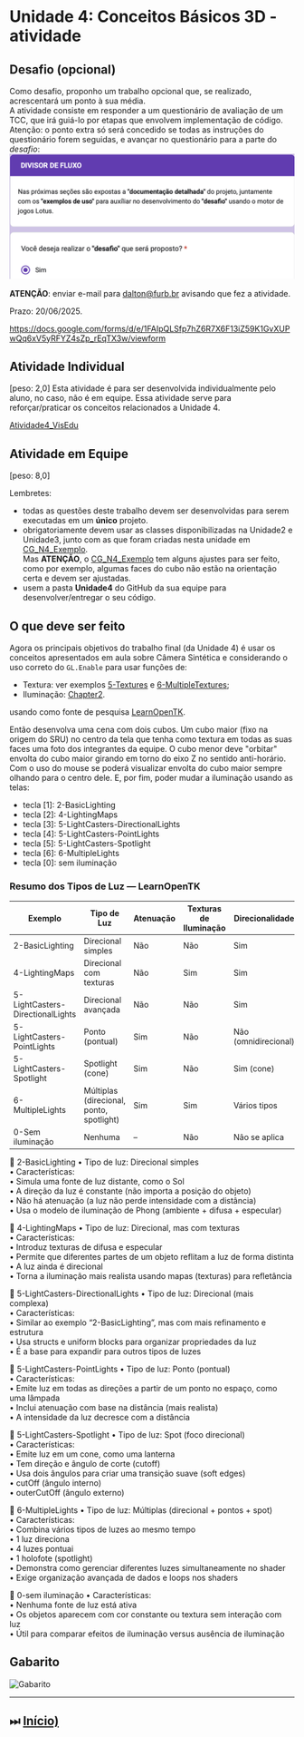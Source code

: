 # Unidade 4: Conceitos Básicos 3D - atividade  

## Desafio (opcional)

Como desafio, proponho um trabalho opcional que, se realizado, acrescentará um ponto à sua média.  
A atividade consiste em responder a um questionário de avaliação de um TCC, que irá guiá-lo por etapas que envolvem implementação de código.  
Atenção: o ponto extra só será concedido se todas as instruções do questionário forem seguidas, e avançar no questionário para a parte do *desafio*:  
![image_TCC_questionario](image_TCC_questionario.png)  

**ATENÇÃO**: enviar e-mail para dalton@furb.br avisando que fez a atividade.  

Prazo: 20/06/2025.  

<https://docs.google.com/forms/d/e/1FAIpQLSfp7hZ6R7X6F13iZ59K1GvXUPwQq6xV5yRFYZ4sZp_rEqTX3w/viewform>  

## Atividade Individual

\[peso: 2,0] Esta atividade é para ser desenvolvida individualmente pelo aluno, no caso, não é em equipe. Essa atividade serve para reforçar/praticar os conceitos relacionados a Unidade 4.  

[Atividade4_VisEdu](Atividade4_VisEdu.md)  

## Atividade em Equipe

\[peso: 8,0]  

Lembretes:

- todas as questões deste trabalho devem ser desenvolvidas para serem executadas em um **único** projeto.  
- obrigatoriamente devem usar as classes disponibilizadas na Unidade2 e Unidade3, junto com as que foram criadas nesta unidade em [CG_N4_Exemplo](./CG_N4_Exemplo/).  
Mas **ATENÇÃO**, o [CG_N4_Exemplo](./CG_N4_Exemplo/) tem alguns ajustes para ser feito, como por exemplo, algumas faces do cubo não estão na orientação certa e devem ser ajustadas.  
- usem a pasta **Unidade4** do GitHub da sua equipe para desenvolver/entregar o seu código.  

## O que deve ser feito

Agora os principais objetivos do trabalho final (da Unidade 4) é usar os conceitos apresentados em aula sobre Câmera Sintética e considerando o uso correto do ```GL.Enable``` para usar funções de:

- Textura: ver exemplos [5-Textures](https://github.com/opentk/LearnOpenTK/tree/master/Chapter1/5-Textures) e [6-MultipleTextures](https://github.com/opentk/LearnOpenTK/tree/master/Chapter1/6-MultipleTextures);  
- Iluminação: [Chapter2](https://github.com/opentk/LearnOpenTK/tree/master/Chapter2).  

usando como fonte de pesquisa [LearnOpenTK](https://github.com/opentk/LearnOpenTK).  

Então desenvolva uma cena com dois cubos. Um cubo maior (fixo na origem do SRU) no centro da tela que tenha como textura em todas as suas faces uma foto dos integrantes da equipe. O cubo menor deve "orbitar" envolta do cubo maior girando em torno do eixo Z no sentido anti-horário. Com o uso do mouse se poderá visualizar envolta do cubo maior sempre olhando para o centro dele. E, por fim, poder mudar a iluminação usando as telas:

- tecla \[1]: 2-BasicLighting  
- tecla \[2]: 4-LightingMaps  
- tecla \[3]: 5-LightCasters-DirectionalLights  
- tecla \[4]: 5-LightCasters-PointLights  
- tecla \[5]: 5-LightCasters-Spotlight  
- tecla \[6]: 6-MultipleLights  
- tecla \[0]: sem iluminação

### Resumo dos Tipos de Luz — LearnOpenTK

| Exemplo                          | Tipo de Luz                              | Atenuação | Texturas de Iluminação | Direcionalidade         |
|----------------------------------|------------------------------------------|-----------|-------------------------|--------------------------|
| 2-BasicLighting                  | Direcional simples                       | Não       | Não                     | Sim                      |
| 4-LightingMaps                   | Direcional com texturas                  | Não       | Sim                     | Sim                      |
| 5-LightCasters-DirectionalLights | Direcional avançada                      | Não       | Não                     | Sim                      |
| 5-LightCasters-PointLights       | Ponto (pontual)                          | Sim       | Não                     | Não (omnidirecional)     |
| 5-LightCasters-Spotlight         | Spotlight (cone)                         | Sim       | Não                     | Sim (cone)               |
| 6-MultipleLights                 | Múltiplas (direcional, ponto, spotlight) | Sim       | Sim                     | Vários tipos             |
| 0-Sem iluminação                 | Nenhuma                                  | –         | Não                     | Não se aplica            |

🔹 2-BasicLighting
• Tipo de luz: Direcional simples  
• Características:  
  • Simula uma fonte de luz distante, como o Sol  
  • A direção da luz é constante (não importa a posição do objeto)  
  • Não há atenuação (a luz não perde intensidade com a distância)  
  • Usa o modelo de iluminação de Phong (ambiente + difusa + especular)  

🔹 4-LightingMaps
• Tipo de luz: Direcional, mas com texturas  
• Características:  
  • Introduz texturas de difusa e especular  
  • Permite que diferentes partes de um objeto reflitam a luz de forma distinta  
  • A luz ainda é direcional  
  • Torna a iluminação mais realista usando mapas (texturas) para refletância  

🔹 5-LightCasters-DirectionalLights
 • Tipo de luz: Direcional (mais complexa)  
 • Características:  
   • Similar ao exemplo “2-BasicLighting”, mas com mais refinamento e estrutura  
   • Usa structs e uniform blocks para organizar propriedades da luz  
   • É a base para expandir para outros tipos de luzes  

🔹 5-LightCasters-PointLights
• Tipo de luz: Ponto (pontual)  
• Características:  
  • Emite luz em todas as direções a partir de um ponto no espaço, como uma lâmpada  
  • Inclui atenuação com base na distância (mais realista)  
  • A intensidade da luz decresce com a distância  

🔹 5-LightCasters-Spotlight
• Tipo de luz: Spot (foco direcional)  
• Características:  
  • Emite luz em um cone, como uma lanterna  
  • Tem direção e ângulo de corte (cutoff)  
  • Usa dois ângulos para criar uma transição suave (soft edges)  
  • cutOff (ângulo interno)  
  • outerCutOff (ângulo externo)  

🔹 6-MultipleLights
• Tipo de luz: Múltiplas (direcional + pontos + spot)  
• Características:  
  • Combina vários tipos de luzes ao mesmo tempo  
  • 1 luz direciona  
  • 4 luzes pontuai  
  • 1 holofote (spotlight)  
  • Demonstra como gerenciar diferentes luzes simultaneamente no shader  
  • Exige organização avançada de dados e loops nos shaders  

🔹 0-sem iluminação
• Características:  
  • Nenhuma fonte de luz está ativa  
  • Os objetos aparecem com cor constante ou textura sem interação com luz  
  • Útil para comparar efeitos de iluminação versus ausência de iluminação  

## Gabarito

![Gabarito](atividadeGabarito.png "Gabarito")  

----------

## ⏭ [Início)](../README.md "Início")  
